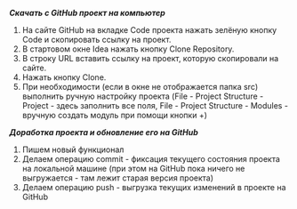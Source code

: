 
***Скачать с GitHub проект на компьютер***

1. На сайте GitHub на вкладке Code проекта нажать зелёную кнопку Code и скопировать ссылку на проект.
2. В стартовом окне Idea нажать кнопку Clone Repository.
3. В строку URL вставить ссылку на проект, которую скопировали на сайте.
4. Нажать кнопку Clone.
5. При необходимости (если в окне не отображается папка src) выполнить ручную настройку проекта (File - Project Structure - Project - здесь заполнить все поля, File - Project Structure - Modules - вручную создать модуль при помощи кнопки +)

***Доработка проекта и обновление его на GitHub***

1. Пишем новый функционал
2. Делаем операцию commit - фиксация текущего состояния проекта на локальной машине (при этом на GitHub пока ничего не выгружается - там лежит старая версия проекта)
3. Делаем операцию push - выгрузка текущих изменений в проекте на GitHub